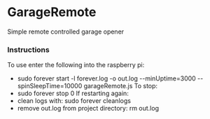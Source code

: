 # GarageRemote
Simple remote controlled garage opener

### Instructions
To use enter the following into the raspberry pi:
- sudo forever start -l forever.log -o out.log --minUptime=3000 --spinSleepTime=10000 garageRemote.js
To stop:
- sudo forever stop 0
If restarting again:
- clean logs with: sudo forever cleanlogs
- remove out.log from project directory: rm out.log
